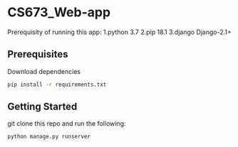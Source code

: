# CS673_Web-app
Prerequisity of running this app:
1.python 3.7
2.pip 18.1
3.django  Django-2.1+

## Prerequisites

Download dependencies

```bash
pip install -r requirements.txt
```

## Getting Started

git clone this repo and run the following:

```bash
python manage.py runserver
```


